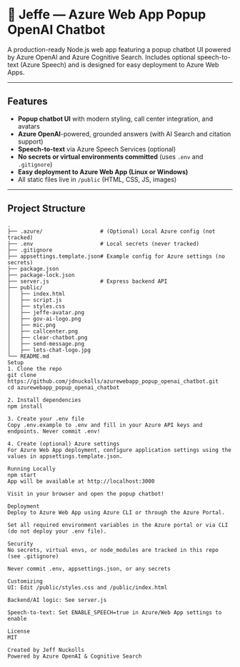 # 🤖 Jeffe — Azure Web App Popup OpenAI Chatbot

A production-ready Node.js web app featuring a popup chatbot UI powered by Azure OpenAI and Azure Cognitive Search. Includes optional speech-to-text (Azure Speech) and is designed for easy deployment to Azure Web Apps.

---

## Features

- **Popup chatbot UI** with modern styling, call center integration, and avatars
- **Azure OpenAI**-powered, grounded answers (with AI Search and citation support)
- **Speech-to-text** via Azure Speech Services (optional)
- **No secrets or virtual environments committed** (uses `.env` and `.gitignore`)
- **Easy deployment to Azure Web App (Linux or Windows)**
- All static files live in `/public` (HTML, CSS, JS, images)

---

## Project Structure

```text
.
├── .azure/                  # (Optional) Local Azure config (not tracked)
├── .env                     # Local secrets (never tracked)
├── .gitignore
├── appsettings.template.json# Example config for Azure settings (no secrets)
├── package.json
├── package-lock.json
├── server.js                # Express backend API
├── public/
│   ├── index.html
│   ├── script.js
│   ├── styles.css
│   ├── jeffe-avatar.png
│   ├── gov-ai-logo.png
│   ├── mic.png
│   ├── callcenter.png
│   ├── clear-chatbot.png
│   ├── send-message.png
│   ├── lets-chat-logo.jpg
└── README.md
Setup
1. Clone the repo
git clone https://github.com/jdnuckolls/azurewebapp_popup_openai_chatbot.git
cd azurewebapp_popup_openai_chatbot

2. Install dependencies
npm install

3. Create your .env file
Copy .env.example to .env and fill in your Azure API keys and endpoints. Never commit .env!

4. Create (optional) Azure settings
For Azure Web App deployment, configure application settings using the values in appsettings.template.json.

Running Locally
npm start
App will be available at http://localhost:3000

Visit in your browser and open the popup chatbot!

Deployment
Deploy to Azure Web App using Azure CLI or through the Azure Portal.

Set all required environment variables in the Azure portal or via CLI (do not deploy your .env file).

Security
No secrets, virtual envs, or node_modules are tracked in this repo (see .gitignore)

Never commit .env, appsettings.json, or any secrets

Customizing
UI: Edit /public/styles.css and /public/index.html

Backend/AI logic: See server.js

Speech-to-text: Set ENABLE_SPEECH=true in Azure/Web App settings to enable

License
MIT

Created by Jeff Nuckolls
Powered by Azure OpenAI & Cognitive Search


